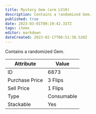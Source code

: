```yaml
---
title: Mystery Gem (arm LV19)
description: Contains a randomized Gem.
published: true
date: 2023-03-01T00:19:42.337Z
tags: items
editor: markdown
dateCreated: 2023-02-17T06:51:30.520Z
---
```


Contains a randomized Gem.

|Attribute|Value|
|-|-|
|ID|6873|
|Purchase Price|3 Flips|
|Sell Price|1 Flips|
|Type|Consumable|
|Stackable|Yes|

